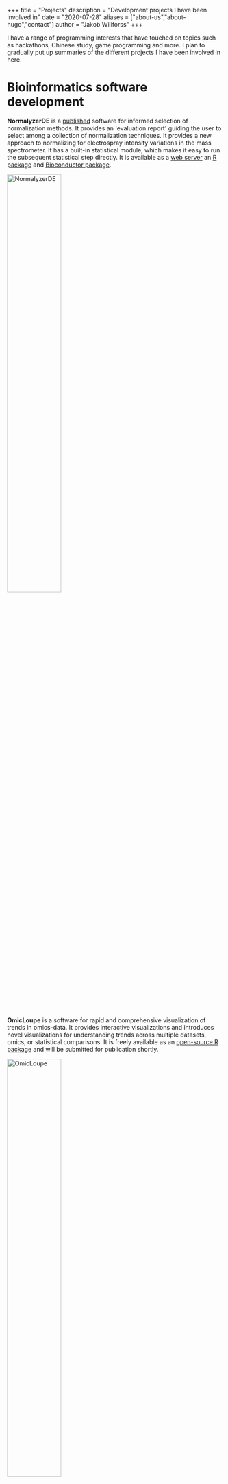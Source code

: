 +++
title = "Projects"
description = "Development projects I have been involved in"
date = "2020-07-28"
aliases = ["about-us","about-hugo","contact"]
author = "Jakob Willforss"
+++

I have a range of programming interests that have touched on topics such as hackathons, Chinese study, game programming and more. I plan to gradually put up summaries of the different projects I have been involved in here.

# Bioinformatics software development

**NormalyzerDE** is a [published](https://pubs.acs.org/doi/10.1021/acs.jproteome.8b00523) software for informed selection of normalization methods. It provides an 'evaluation report' guiding the user to select among a collection of normalization techniques. It provides a new approach to normalizing for electrospray intensity variations in the mass spectrometer. It has a built-in statistical module, which makes it easy to run the subsequent statistical step directly. It is available as a [web server](http://quantitativeproteomics.org/normalyzerde) an [R package](https://github.com/ComputationalProteomics/NormalyzerDE) and [Bioconductor package](https://bioconductor.org/packages/release/bioc/html/NormalyzerDE.html).

<img src="/./projects_files/pr-2018-00523w_0007.jpeg" alt="NormalyzerDE" width="50%"/>

**OmicLoupe** is a software for rapid and comprehensive visualization of trends in omics-data. It provides interactive visualizations and introduces novel visualizations for understanding trends across multiple datasets, omics, or statistical comparisons. It is freely available as an [open-source R package](https://github.com/ComputationalProteomics/OmicLoupe) and will be submitted for publication shortly.

<img src="/./projects_files/overview_visualization.png" alt="OmicLoupe" width="50%"/>

# Bioinformatics analysis projects

During my Ph.D. I have been involved in three diverse agricultural projects, each using proteomics and, in some cases, transcriptomics to improve on the existing knowledge and breeding markers.

***Fusarium*** infection in oat: Proteogenomic exploration of the differing disease response between two oat varieties ([published](https://pubmed.ncbi.nlm.nih.gov/32061841/))

**Bull fertility**: Proteomic exploration across four separate proteomic datasets taken from seminal plasma in bull (submitted).

**Potato latitude adaptability**: Proteomic exploration across 17 potato-varieties grown 2016, and one variety is grown three Summers to find markers related to what makes some potatoes better handle the longer sun-hours and shorter growing seasons in northern Sweden (submitted shortly).

# Game development

**From Earth to Earth** is a [freely available online](https://jakob37.itch.io/from-earth-to-earth-beta) short game where a mud-man explores a rainy world searching for his Purpose. It is developed in C# and Unity. All code and assets are created by me. The source code is available [here](https://github.com/Jakob37/FromEarthToEarth).

<img src="/./projects_files/8CpHaL.png" alt="From Earth to Earth" width="50%"/>

**The Sun Will Go Out** is a [freely available](http://www.linkpact.com/games/tswgo/index.html) space exploration and role-playing game developed over more than two years, in a joint effort between three developers. The source code is available [here](https://github.com/LinkPact/The-Sun-Will-Go-Out).

<img src="/./projects_files/18-highfence.png" alt="The Sun Will Go Out" width="50%"/> 



